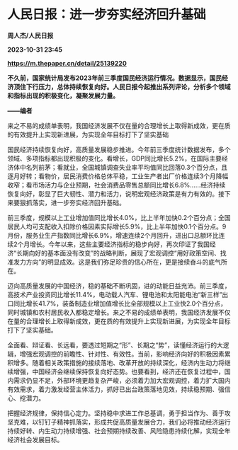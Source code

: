# 人民日报：进一步夯实经济回升基础
**周人杰/人民日报**

**2023-10-31 23:45**

**https://m.thepaper.cn/detail/25139220**

**不久前，国家统计局发布2023年前三季度国民经济运行情况。数据显示，国民经济顶住下行压力，总体持续恢复向好。人民日报今起推出系列评论，分析多个领域和指标出现的积极变化，凝聚发展力量。**

**——编者**

来之不易的成绩单表明，我国经济发展不仅在量的合理增长上取得新成效，更在质的有效提升上实现新进展，为实现全年目标打下了坚实基础

国民经济持续恢复向好，高质量发展稳步推进。今年前三季度统计数据发布，多个领域、多项指标都出现积极的变化。看增长，GDP同比增长5.2%，在国际主要经济体中名列前茅；看就业，全国城镇调查失业率平均值同比回落0.3个百分点，且逐月好转；看物价，居民消费价格总体平稳，工业生产者出厂价格连续3个月降幅收窄；看市场活力与企业预期，社会消费品零售总额同比增长6.8%……经济持续恢复向好，彰显了巨大韧性、潜力和活力，说明宏观经济政策是有力有效的。接下来要狠抓落实，进一步夯实经济回升基础。

前三季度，规模以上工业增加值同比增长4.0%，比上半年加快0.2个百分点；全国居民人均可支配收入扣除价格因素实际增长5.9%，比上半年加快0.1个百分点。9月份，服务业生产指数同比增长6.9%，增速连续2个月回升，进出口总额环比连续2个月增长。今年以来，这些主要经济指标的稳步向好，再次印证了我国经济“长期向好的基本面没有改变”的战略判断，展现了宏观调控“用好政策空间、找准发力方向”的明显成效。这是我们弥足珍贵的信心所在，更是接续奋斗的底气所在。

迈向高质量发展的中国经济，稳的基础不断巩固，进的动能日益充沛。前三季度，高技术产业投资同比增长11.4%，电动载人汽车、锂电池和太阳能电池“新三样”出口同比增长41.7%，装备制造业增加值增长比全部规模以上工业快2.0个百分点，同时城镇和农村居民收入都稳定增长。来之不易的成绩单表明，我国经济发展不仅在量的合理增长上取得新成效，更在质的有效提升上实现新进展，为实现全年目标打下了坚实基础。

全面看、辩证看、长远看，要透过短期之“形”、长期之“势”，读懂经济运行的大逻辑，增强宏观调控的前瞻性、针对性、有效性。当前，影响经济向好的积极因素累积增多。随着相关政策措施的接续落地、改革开放的持续深化，经济内生动力将继续增强，中国经济会继续保持恢复向好态势。也要看到，经济还在恢复过程中，国内需求仍显不足，外部环境更趋复杂严峻，必须着力加大宏观调控，着力扩大国内有效需求，着力激发经营主体活力，抓好已出台政策落地见效，持续稳预期、强信心、挖潜力。

把握经济规律，保持信心定力。坚持稳中求进工作总基调，勇于担当作为、善于攻坚克难，以钉钉子精神抓落实，形成共促高质量发展合力，我们必将推动经济运行持续好转、内生动力持续增强、社会预期持续改善、风险隐患持续化解，实现全年经济社会发展目标。